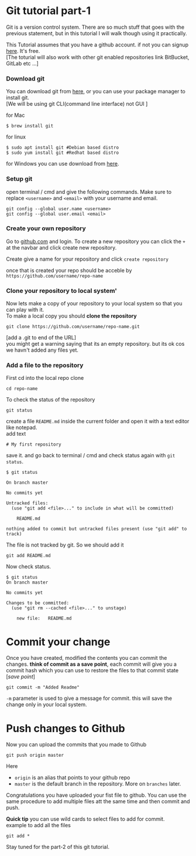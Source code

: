 # Git tutorial part-1

Git is a version control system. There are so much stuff that goes with the previous statement, 
but in this tutorial I will walk though using it practically.

This Tutorial assumes that you have a github account. if not you can signup [here](https://github.com/join?source=code-freaks.github.io). It's free.<br>
[The toturial will also work with other git enabled repositories link BitBucket, GitLab etc ...]

### Download git
You can download git from [here](https://git-scm.com/), or you can use your package manager to install git.<br>
[We will be using git CLI(command line interface) not GUI ]

for Mac
```
$ brew install git
```
for linux
```
$ sudo apt install git #Debian based distro
$ sudo yum install git #Redhat based distro
```
for Windows you can use download from [here](http://gitforwindows.org/).

### Setup git

open terminal / cmd and give the following commands.
Make sure to replace `<username>` and `<email>` with your username and email.
```
git config --global user.name <username>
git config --global user.email <email>
```

### Create your own repository

Go to [github.com](www.github.com) and login.
To create a new repository you can click the `+` at the navbar and click create new repository.

Create give a name for your repository and click `create repository`

once that is created your repo should be acceble by `https://github.com/username/repo-name`

### Clone your repository to local system'

Now lets make a copy of your repository to your local system so that you can play with it.<br>
To make a local copy you should **clone the repository**

```
git clone https://github.com/username/repo-name.git
``` 
[add a .git to end of the URL]<br>
you might get a warning saying that its an empty repository. but its ok cos we havn't added any files yet.

### Add a file to the repository
First cd into the local repo clone

```
cd repo-name
```

To check the status of the repository

```
git status
```

create a file `README.md` inside the current folder and open it with a text editor like notepad.<br>
add text 
```
# My first repository
```
save it. and go back to terminal / cmd and check status again with `git status`.
```
$ git status

On branch master

No commits yet

Untracked files:
  (use "git add <file>..." to include in what will be committed)

	README.md

nothing added to commit but untracked files present (use "git add" to track)
```

The file is not tracked by git. So we should add it 
```
git add README.md
```
Now check status.
```
$ git status
On branch master

No commits yet

Changes to be committed:
  (use "git rm --cached <file>..." to unstage)

	new file:   README.md
```

# Commit your change
Once you have created, modified the contents you can commit the changes.
**think of commit as a save point**, each commit will give you a commit hash which you can use to restore the files to that commit state [*save point*] <br>
```
git commit -m "Added Readme"
```
`-m` parameter is used to give a message for commit.
this will save the change only in your local system.

# Push changes to Github
Now you can upload the commits that you made to Github
```
git push origin master
```
Here 
* `origin` is an alias that points to your github repo
* `master` is the default branch in the repository. More on `branches` later.

Congratulations you have uploaded your fist file to github. You can use the same procedure to add multiple files att the same time and then commit and push.

**Quick tip** you can use wild cards to select files to add for commit.<br>
example to add all the files
```
git add *
```
Stay tuned for the part-2 of this git tutorial.